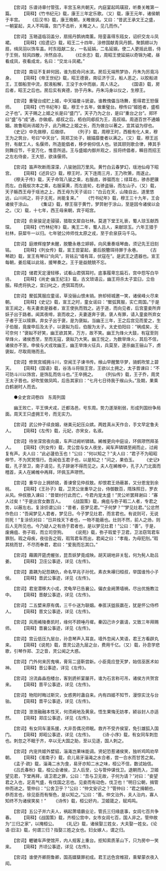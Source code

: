 <!-- { "loadSidebar": true } -->
　　【宫词】乐谱诗章付管弦，丰宫玉帛共朝天。内庭宴起鸣璜寂，听奏关睢第一篇。
　　【简释】《竹书纪元》载，康王三年定乐歌。（又）载，康王元年，诸侯朝于丰宫。
　　《后汉书》载，康王晚朝，关睢做讽。又曰：“昔武王承文王之盛，一朝宴起，夫人不鸣璜，宫门不击析，关睢之人，见几而作。”

　　【宫词】玉辂遥临羽盖分，扇摇丹鹊纳南薰。陪銮喜得东瓯女，诏织交龙斗凤裙。
　　【简释】《拾遗记》载，昭王二十四年，涂修国献青凤丹鹊，聚鹊翅以为扇，缉凤羽以饰车盖。时东瓯献二女，一名延娟，二名延娱。使二人更摇此扇，侍于王侧，轻风四散，泠然自凉。
　　《红余志》载，周昭王使延娟以奇锦为裙，昼看成凤，夜看成龙，名曰：“交龙斗凤裙。”

　　【宫词】南征不复衅何因，谁为胶舟问水滨。房后无端熊梦协，丹朱为厉竟冯身。
　　【简释】《帝王世纪》载，昭王德衰，南征济于汉，船人恶之，以胶船进王，王御船至中流，胶液船解，王没于水中而崩，周人讳之。
　　《国语》载，房后者，昭王之后也。房后实有爽德，协于丹朱。丹朱冯身以仪之，生穆王。

　　【宫词】重璧台成贮上姬，中天媌曼斗妩姿。谁教傀儡当场舞，惹得君王怒偃师。
　　【简释】《竹书纪年》载，穆王十五年，做重璧台。穆传曰“姬姓者，盛栢之子也”。天子赐之上姬之长是曰“盛门”。天子乃为之台，是曰“重台之台”。郑环曰“盛”与“成”通，亦做郕。郕叔之后，栢伯同郕叔为王，高叔祖。周道百世不通婚姻。故鲁昭尚讳姬为子，此乃赐之上姬之长，而为做台以著之，宜其谥为缪也。
　　《史记》中先做穆，后做缪。
　　《列子》载，周穆王时，西极有化人来，穆王为之筑台，号曰“中天台”。简郑卫处子，娥媌靡曼者以满之。（又）载，穆王巡狩，有献工人，名偃师，所造能倡者，移步俯仰信人也。锁其颐则歌合律，捧其手则舞应节，千变万化，惟意所适。王与盛姬内御并观之，技将终倡者，瞬目而招王之左右侍妾，王大怒，欲诛偃师。

　　【宫词】笛声吹断雨濛濛，八骏驰回万里风。黄竹白云春梦幻，瑶池仙母下昭宫。
　　【简释】《述异记》载，穆王时，天下连雨三月，王乃吹箫，雨遂止。
　　《穆夫子传》载，天子命驾八骏之乘，右服卤，骅骝而左；绿耳右，骖赤肥骥而左。白莪蚁次本之乘，右服渠黄，而左逾轮，右骖盗骊，而左山子。（又）载，天子觞西王母于瑶池之上，西王母为天子谣曰：“白云在天，山陵自出，道里悠远，山川间之，将子无死，尚能复来。”
　　《竹书纪年》载，穆王三十九年，王会诸侯于涂山。
　　《集证》载，穆王宿于黄竹，梦羿射于涂山，至是因令诸侯以会之。（又）载，十七年，西王母来朝，宾于昭宫。

　　【宫词】俞泉骏足走骎骎，猎取文犀自社林。莫道下堂王礼亵，蜀人琼玉献西琛。
　　【简释】《竹林纪年》载，夷王二年，蜀人吕人，来献琼玉。六年王猎于社林，获犀牛一以归。七年虢公帅师伐太原之戎，至于俞泉获马千马。

　　【宫词】庭燎辉煌梦未醒，脱簪永巷立婷婷。向风重奏瑶琴曲，须记先王旧刻铭。
　　【简释】《列女传》载，宣王尝宴起，姜后脱簪珥待罪于永巷。
　　《古琴疏》载，宣王有琴曰“向风”，背铭云“墙有耳，伏寇在”。是武王之遗器也。宣王每朝，姜后辄以此铭，援琴奏之。王于是益兢兢不忘。

　　【宫词】储君天定漫轻移，试看山君弭耳时。底事履卑忘扁石，宫中怨写白华诗。
　　【简释】《尚史·幽王纪注》载，古文琐语云，幽王将杀太子宜臼，立伯服。释虎将执之，宜臼叱之，虎弭耳而伏。

　　【宫词】檿弧箕服应童谣，草没骊山恨未销。拚却倾城邀一笑，诸侯峰火尽来朝。
　　【简释】《史记》载，宣王之时，童女谣曰：“檿弧箕服，实亡周国。”于是宣王闻之，有夫妻卖是器者，宣王使执而戮之。逃于道，而向见者，后宫童妾所弃妖子出于路者。闻其夜啼，哀而收之，夫妻遂奔于褒。褒人有罪，请入童妾所弃女子者于王以赎罪。弃女子出于褒，是为褒姒。当幽王三年，王之后宫见而爱之，生子伯服，竟废申后及太子，以褒姒为后，伯服为太子。太史伯阳曰：“祸成矣，无可奈何！”褒姒不好笑，幽王欲其笑，万方，故不笑。幽王为烽火大鼓，有寇至则举烽火，诸侯悉至，至而无寇，褒姒乃大笑。幽王悦之，为数举烽火，其后不信，诸侯亦不至。申侯与犬戎攻幽王，幽王举烽火征兵，兵莫至，遂杀幽王骊山下，虏褒姒，尽取周赂而去。

　　【宫词】修筑宫城拥斗川，空闻王子谏书传。缑山早醒繁华梦，骑鹤吹笙上碧天。
　　【简释】《国语》载，谷洛斗将毁王宫，王欲以土拥之，太子晋谏曰：“不可防斗川以饰宫，是饰乱而佐斗也。”王卒拥之。
　　《列仙传》载，王子乔，周灵王太子晋也。好吹笙做凤鸣，后告其家曰：“七月七日待我于缑山头。”及期，果乘白鹤谢时人而去。

　　●全史宫词卷四　东周列国

　　幽王败亡，平王惧犬戎，迁都洛邑，号东周。势力遂渐削弱，形成列国纷争局面。周天王只虚拥王号，而无实力。

　　【宫词】武公仲子续良姻，继美元妃压众嫔。两姓真从天作合，手文早定鲁夫人。
　　【简释】《左传》载，元妃，亦宋女，名淑。

　　【宫词】待坐深宫夜向晨，车声过阙听辚辚。絺帷更向中庭设，环佩璆然拜圣人。
　　【简释】《列女传》载，灵公尝与女人夜坐，闻车声辚辚至阙而止，过阙复有声。夫人曰：“此必蘧伯玉也！”公曰：“何以知之？”夫人曰：“君子不为昭昭伸节，不为冥冥惰行。吾闻伯玉君子也，以是知之！”问之，果伯玉。
　　《史记》载，孔子至卫，南子请见，孔子辞谢不得而见之。夫人在絺帷中，孔子入门北面而稽首，夫人在絺帷中再拜，环佩玉声璆然。

　　【宫词】重华台上拥娇娆，善谏曾见仲叔敖。却恨君王炀蔽甚，又分恩宠到余桃。
　　【简释】《王孙子》载，卫灵公坐重华之台，侍御数百，隋珠照日，罗衣从风。仲叔敖入谏曰：“昔桀纣行此而亡，今君内宠太盛！”灵公听罢拜谢曰：“寡人过矣！”于是出宫女数百人。
　　《战国策》载，痈疽与弥子暇二人者，专君之势，以蔽左右。复涂侦谓公曰：“昔者，臣梦见君。”“子何梦？”“梦见灶君。”公忿然作色曰：“吾闻梦见人君者，梦见日。今子梦见灶君，而言君也。有说则可，无说则死！”复涂侦对曰：“日并烛天下者也，一物不能蔽也。灶则不然，前人之炀，则后人无所见也。今乃疑人之有炀于君者也，是以梦见灶君！”公曰：“善”。于是，废痈疽、弥子瑕，而立司空狗。
　　《说苑》载，弥子瑕爱于卫君，卫法窃驾君车罪刖。瑕之母疾，夜往告之瑕，瑕驾君车而出，君闻之曰：“孝哉，为母犯刖。”瑕其桃而甘，不尽而奉君，君曰：“爱我而忘其口。”

　　【宫词】藉圃开筵虎幄张，昆吾妖梦竟成映。胡天胡地非关髢，何为髡人助吕姜。
　　【简释】卫庄公事迹，详见《左传》。

　　【宫词】嘉耦为妃怨耦仇，命名早兆子孙忧。素衣朱襮归桓叔，举国谁怜小子侯。
　　【简释】晋武公事迹，详见《左传》。

　　【宫词】君宠潜移大小戎，灵龟早已告襄公。偏衣金阙萧墙祸，尽出优施教泣中。
　　【简释】晋献公事迹，详见《左传》。

　　【宫词】二五嬖来原有偶，三千仆送为联姻。奉匜沃盥辰嬴在，犹是怀公侍栉人。
　　【简释】晋文公事迹，详见《左传》。

　　【宫词】风雨崤陵奏凯时，缘何不顾唾丹墀。秦囚己许夕嬴请，又致三年拜赐师。
　　【简释】晋襄公事迹，详见《左传》。

　　【宫词】宫云低压九层台，孙息琴声入耳哀。墙外忽闻人笑语，君王方看辟丸来。
　　【简释】《说苑》载，晋灵公造九层之台，费用千亿。（又）载，孙息学悲歌，引琴作郑、卫之音，灵公闻之大惑。

　　【宫词】门外何来厉鬼嗔，膏肓二竖靳尝新。小臣竟应登天梦，始信巫医术如神。
　　【简释】晋公事迹，详见《左传》。

　　【宫词】汾流淼淼抱楼台，客到虒祈宴屡开。谁为石言称可吊，诸侯方共贺宫来。
　　【简释】晋平公事迹，详见《左传》。

　　【宫词】物阳时晦过斯灾，女惑男时蛊自来。内有四姬不知节，漫惊实沈与台骀。
　　【简释】晋平公事迹，详见《左传》。

　　【宫词】泄泄融融本性天，何须阙地及黄泉。悟生果悔无妨孝，颍谷封人亦适然。
　　【简释】郑庄公事迹，详见《左传》。

　　【宫词】有女同车漫系援，大非吾偶况师眠。救齐不受齐侯室，免引雄狐入国门。
　　【简释】郑昭公事迹，详见《左传》。
　　《诗·小序》载，有女同车刺忽也。刺忽之不眠于齐，卒以无大国之助，至以见逐，国人刺之。

　　【宫词】内宠共姬外嬖貂，淄渑岂果味能调。贤妃恐惹诸侯笑，独听鸡鸣劝早朝。
　　【简释】《淮南子》载，俞儿易牙淄渑之水合者，尝一合水而甘苦之矣。
　　《孟子·疏》载，淄渑二水为食，易牙亦知二水之味，桓公不信，数试始信。
　　《吕氏春秋》载，桓公会诸侯，卫人后至，公与管仲谋伐卫。退朝而入，卫姬望见君，下堂再拜，请卫君之罪，公曰：“吾与卫无故，子何为请？”对曰：“妾望君之入也，足高气盛，有伐国之志也。见妾而有动色，伐卫也！”明日公朝，揖管仲而进之。管仲曰：“公舍卫乎？”公曰：“仲文安识之？”管仲曰：“君之揖朝也，恭而言也，徐见臣而有惭色，是以知之。”公曰：“善。仲文治外，夫人治内，寡人知终不为诸侯笑矣！”
　　《诗传》载，桓公好内，卫姬箴之，赋鸡鸣。

　　【宫词】五公子并六夫人，祸起萧墙霸业沦，管氏三归缘底事，女闾七百共争春。
　　【简释】《战国策》载，齐桓公宫中，女市女闾七百，国人非之。管仲故为“三归之家”，以掩桓公。
　　《礼记》载，诸侯娶三姓女，大夫娶一姓女。《论语·旧注》载，何谓三归？指娶三姓之女也。妇女嫁人，谓之归。

　　【宫词】轣辘车声使馆开，内人规客上重台。拒知索质革山下，只为房中一笑来。
　　【简释】齐顷公事迹，详见《左传》。

　　【宫词】谁使齐卿厕鲁卿，国高媒蘖罪初成。君王远色宫帷寂，乘辇蒙衣夜入闳。
